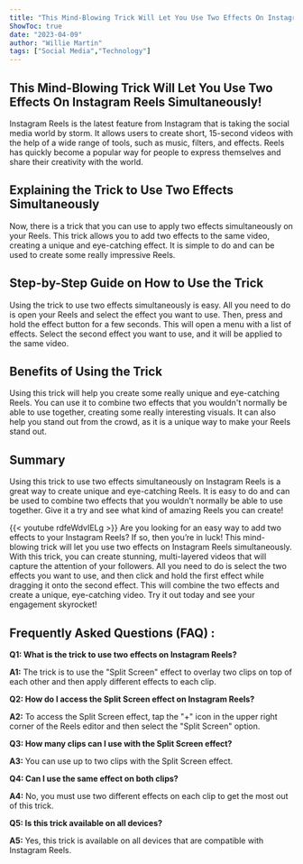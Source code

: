```yaml
---
title: "This Mind-Blowing Trick Will Let You Use Two Effects On Instagram Reels Simultaneously!"
ShowToc: true 
date: "2023-04-09"
author: "Willie Martin" 
tags: ["Social Media","Technology"]
---
```

## This Mind-Blowing Trick Will Let You Use Two Effects On Instagram Reels Simultaneously!

Instagram Reels is the latest feature from Instagram that is taking the social media world by storm. It allows users to create short, 15-second videos with the help of a wide range of tools, such as music, filters, and effects. Reels has quickly become a popular way for people to express themselves and share their creativity with the world.

## Explaining the Trick to Use Two Effects Simultaneously

Now, there is a trick that you can use to apply two effects simultaneously on your Reels. This trick allows you to add two effects to the same video, creating a unique and eye-catching effect. It is simple to do and can be used to create some really impressive Reels.

## Step-by-Step Guide on How to Use the Trick

Using the trick to use two effects simultaneously is easy. All you need to do is open your Reels and select the effect you want to use. Then, press and hold the effect button for a few seconds. This will open a menu with a list of effects. Select the second effect you want to use, and it will be applied to the same video.

## Benefits of Using the Trick

Using this trick will help you create some really unique and eye-catching Reels. You can use it to combine two effects that you wouldn't normally be able to use together, creating some really interesting visuals. It can also help you stand out from the crowd, as it is a unique way to make your Reels stand out.

## Summary

Using this trick to use two effects simultaneously on Instagram Reels is a great way to create unique and eye-catching Reels. It is easy to do and can be used to combine two effects that you wouldn't normally be able to use together. Give it a try and see what kind of amazing Reels you can create!

{{< youtube rdfeWdvIELg >}} 
Are you looking for an easy way to add two effects to your Instagram Reels? If so, then you’re in luck! This mind-blowing trick will let you use two effects on Instagram Reels simultaneously. With this trick, you can create stunning, multi-layered videos that will capture the attention of your followers. All you need to do is select the two effects you want to use, and then click and hold the first effect while dragging it onto the second effect. This will combine the two effects and create a unique, eye-catching video. Try it out today and see your engagement skyrocket!

## Frequently Asked Questions (FAQ) :
**Q1: What is the trick to use two effects on Instagram Reels?**

**A1:** The trick is to use the "Split Screen" effect to overlay two clips on top of each other and then apply different effects to each clip.

**Q2: How do I access the Split Screen effect on Instagram Reels?**

**A2:** To access the Split Screen effect, tap the "+" icon in the upper right corner of the Reels editor and then select the "Split Screen" option.

**Q3: How many clips can I use with the Split Screen effect?**

**A3:** You can use up to two clips with the Split Screen effect.

**Q4: Can I use the same effect on both clips?**

**A4:** No, you must use two different effects on each clip to get the most out of this trick.

**Q5: Is this trick available on all devices?**

**A5:** Yes, this trick is available on all devices that are compatible with Instagram Reels.


